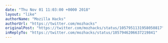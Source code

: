 ```yaml
---
date: "Thu Nov 01 11:03:00 +0000 2018"
layout: "like"
authorName: "Mozilla Hacks"
authorUrl: "https://twitter.com/mozhacks"
originalPost: "https://twitter.com/mozhacks/status/1057951131958050817"
inReplyTo: "https://twitter.com/mozhacks/status/1057946206637219841"
---
```

